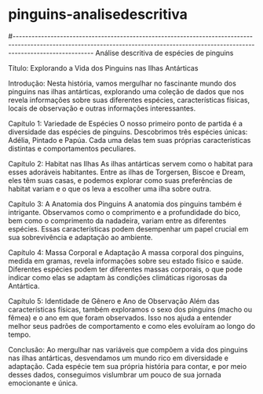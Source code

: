 # pinguins-analisedescritiva
#-------------------------------------------------------------------------------------------------------------------------------------------------------------------------------------
Análise descritiva de espécies de pinguins

Título: Explorando a Vida dos Pinguins nas Ilhas Antárticas

Introdução:
Nesta história, vamos mergulhar no fascinante mundo dos pinguins nas ilhas antárticas, explorando uma coleção de dados que nos revela informações sobre suas diferentes espécies, características físicas, locais de observação e outras informações interessantes.

Capítulo 1: Variedade de Espécies
O nosso primeiro ponto de partida é a diversidade das espécies de pinguins. Descobrimos três espécies únicas: Adélia, Pintado e Papúa. Cada uma delas tem suas próprias características distintas e comportamentos peculiares.

Capítulo 2: Habitat nas Ilhas
As ilhas antárticas servem como o habitat para esses adoráveis habitantes. Entre as ilhas de Torgersen, Biscoe e Dream, eles têm suas casas, e podemos explorar como suas preferências de habitat variam e o que os leva a escolher uma ilha sobre outra.

Capítulo 3: A Anatomia dos Pinguins
A anatomia dos pinguins também é intrigante. Observamos como o comprimento e a profundidade do bico, bem como o comprimento da nadadeira, variam entre as diferentes espécies. Essas características podem desempenhar um papel crucial em sua sobrevivência e adaptação ao ambiente.

Capítulo 4: Massa Corporal e Adaptação
A massa corporal dos pinguins, medida em gramas, revela informações sobre seu estado físico e saúde. Diferentes espécies podem ter diferentes massas corporais, o que pode indicar como elas se adaptam às condições climáticas rigorosas da Antártica.

Capítulo 5: Identidade de Gênero e Ano de Observação
Além das características físicas, também exploramos o sexo dos pinguins (macho ou fêmea) e o ano em que foram observados. Isso nos ajuda a entender melhor seus padrões de comportamento e como eles evoluíram ao longo do tempo.

Conclusão:
Ao mergulhar nas variáveis que compõem a vida dos pinguins nas ilhas antárticas, desvendamos um mundo rico em diversidade e adaptação. Cada espécie tem sua própria história para contar, e por meio desses dados, conseguimos vislumbrar um pouco de sua jornada emocionante e única.
